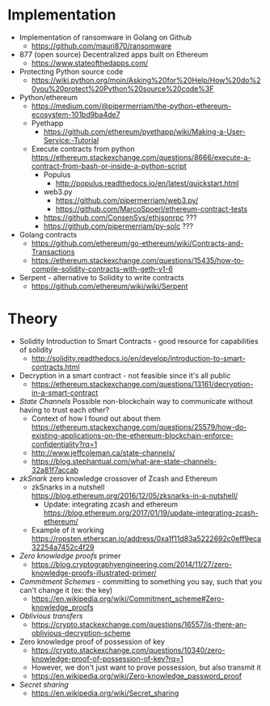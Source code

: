 # Implementation
- Implementation of ransomware in Golang on Github
    - https://github.com/mauri870/ransomware
- 877 (open source) Decentralized apps built on Ethereum
    - https://www.stateofthedapps.com/
- Protecting Python source code
    - https://wiki.python.org/moin/Asking%20for%20Help/How%20do%20you%20protect%20Python%20source%20code%3F
- Python/ethereum
    - https://medium.com/@pipermerriam/the-python-ethereum-ecosystem-101bd9ba4de7
    - Pyethapp
        - https://github.com/ethereum/pyethapp/wiki/Making-a-User-Service:-Tutorial
    - Execute contracts from python https://ethereum.stackexchange.com/questions/8666/execute-a-contract-from-bash-or-inside-a-python-script
        - Populus
            - http://populus.readthedocs.io/en/latest/quickstart.html
        - web3.py
            - https://github.com/pipermerriam/web3.py/
            - https://github.com/MarcoSpoerl/ethereum-contract-tests
        - https://github.com/ConsenSys/ethjsonrpc ???
        - https://github.com/pipermerriam/py-solc ???
- Golang contracts
    - https://github.com/ethereum/go-ethereum/wiki/Contracts-and-Transactions
    - https://ethereum.stackexchange.com/questions/15435/how-to-compile-solidity-contracts-with-geth-v1-6
- Serpent - alternative to Solidity to write contracts
    - https://github.com/ethereum/wiki/wiki/Serpent

# Theory
- Solidity Introduction to Smart Contracts - good resource for capabilities of solidity
    - http://solidity.readthedocs.io/en/develop/introduction-to-smart-contracts.html
- Decryption in a smart contract - not feasible since it's all public
    - https://ethereum.stackexchange.com/questions/13161/decryption-in-a-smart-contract
- *State Channels* Possible non-blockchain way to communicate without having to trust each other?
    - Context of how I found out about them https://ethereum.stackexchange.com/questions/25579/how-do-existing-applications-on-the-ethereum-blockchain-enforce-confidentiality?rq=1
    - http://www.jeffcoleman.ca/state-channels/
    - https://blog.stephantual.com/what-are-state-channels-32a81f7accab
- *zkSnark* zero knowledge crossover of Zcash and Ethereum
    - zkSnarks in a nutshell https://blog.ethereum.org/2016/12/05/zksnarks-in-a-nutshell/
        - Update: integrating zcash and ethereum https://blog.ethereum.org/2017/01/19/update-integrating-zcash-ethereum/
    - Example of it working https://ropsten.etherscan.io/address/0xa1f11d83a5222692c0eff9eca32254a7452c4f29
- *Zero knowledge proofs* primer
    - https://blog.cryptographyengineering.com/2014/11/27/zero-knowledge-proofs-illustrated-primer/
- *Commitment Schemes* - committing to something you say, such that you can't change it (ex: the key)
    - https://en.wikipedia.org/wiki/Commitment_scheme#Zero-knowledge_proofs
- *Oblivious transfers*
    - https://crypto.stackexchange.com/questions/16557/is-there-an-oblivious-decryption-scheme
- Zero knowledge proof of possession of key
    - https://crypto.stackexchange.com/questions/10340/zero-knowledge-proof-of-possession-of-key?rq=1
    - However, we don't just want to prove possession, but also transmit it
    - https://en.wikipedia.org/wiki/Zero-knowledge_password_proof
- *Secret sharing*
    - https://en.wikipedia.org/wiki/Secret_sharing